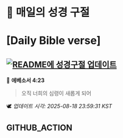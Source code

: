 # 🙏 매일의 성경 구절
# [Daily Bible verse]
## [![README에 성경구절 업데이트](https://github.com/DONGSUKA/first_test/actions/workflows/update-readme-bible.yml/badge.svg)](https://github.com/DONGSUKA/first_test/actions/workflows/update-readme-bible.yml)
<!-- START_BIBLE_VERSE -->
📖 **에베소서 4:23**
> 오직 너희의 심령이 새롭게 되어

🕊️ _업데이트 시각: 2025-08-18 23:59:31 KST_
  <!-- END_BIBLE_VERSE -->
## GITHUB_ACTION
